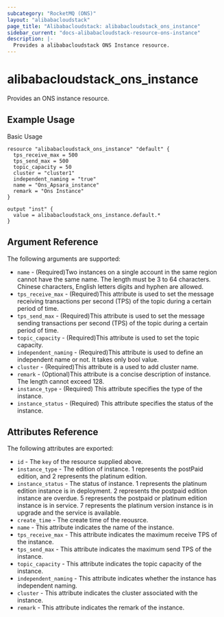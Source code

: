```yaml
---
subcategory: "RocketMQ (ONS)"
layout: "alibabacloudstack"
page_title: "Alibabacloudstack: alibabacloudstack_ons_instance"
sidebar_current: "docs-alibabacloudstack-resource-ons-instance"
description: |-
  Provides a alibabacloudstack ONS Instance resource.
---
```


# alibabacloudstack_ons_instance

Provides an ONS instance resource.

## Example Usage

Basic Usage

```
resource "alibabacloudstack_ons_instance" "default" {
  tps_receive_max = 500
  tps_send_max = 500
  topic_capacity = 50
  cluster = "cluster1"
  independent_naming = "true"
  name = "Ons_Apsara_instance"
  remark = "Ons Instance"
}

output "inst" {
  value = alibabacloudstack_ons_instance.default.*
}
```

## Argument Reference

The following arguments are supported:


* `name` - (Required)Two instances on a single account in the same region cannot have the same name. The length must be 3 to 64 characters. Chinese characters, English letters digits and hyphen are allowed.
* `tps_receive_max` - (Required)This attribute is used to set the message receiving transactions per second (TPS) of the topic during a certain period of time.
* `tps_send_max` - (Required)This attribute is used to set the message sending transactions per second (TPS) of the topic during a certain period of time.
* `topic_capacity` - (Required)This attribute is used to set the topic capacity.
* `independent_naming` - (Required)This attribute is used to define an independent name or not. It takes only bool value.
* `cluster` - (Required)This attribute is a used to add cluster name.
* `remark` - (Optional)This attribute is a concise description of instance. The length cannot exceed 128.
* `instance_type` - (Required)  This attribute specifies the type of the instance.
* `instance_status` - (Required)  This attribute specifies the status of the instance.

## Attributes Reference

The following attributes are exported:

* `id` - The `key` of the resource supplied above.
* `instance_type` - The edition of instance. 1 represents the postPaid edition, and 2 represents the platinum edition.
* `instance_status` - The status of instance. 1 represents the platinum edition instance is in deployment. 2 represents the postpaid edition instance are overdue. 5 represents the postpaid or platinum edition instance is in service. 7 represents the platinum version instance is in upgrade and the service is available.
* `create_time` - The create time of the reousrce.
* `name` -  This attribute indicates the name of the instance.
* `tps_receive_max` -  This attribute indicates the maximum receive TPS of the instance.
* `tps_send_max` -  This attribute indicates the maximum send TPS of the instance.
* `topic_capacity` -  This attribute indicates the topic capacity of the instance.
* `independent_naming` -  This attribute indicates whether the instance has independent naming.
* `cluster` -  This attribute indicates the cluster associated with the instance.
* `remark` -  This attribute indicates the remark of the instance.